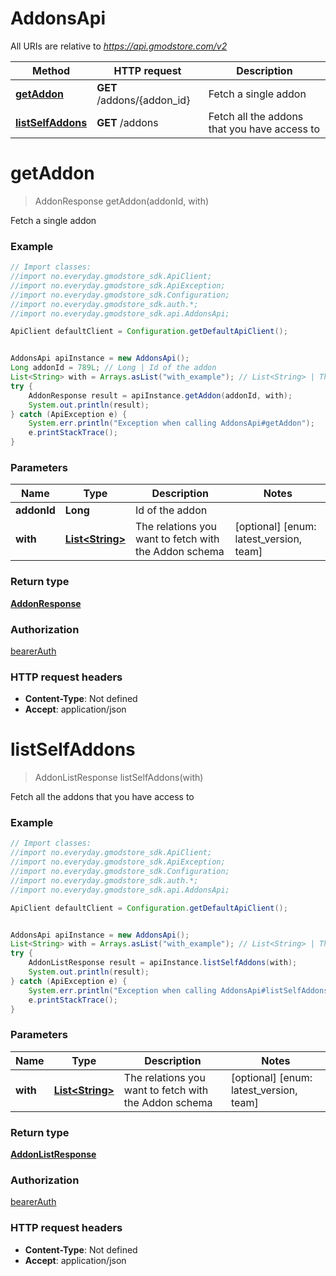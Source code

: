 # AddonsApi

All URIs are relative to *https://api.gmodstore.com/v2*

Method | HTTP request | Description
------------- | ------------- | -------------
[**getAddon**](AddonsApi.md#getAddon) | **GET** /addons/{addon_id} | Fetch a single addon
[**listSelfAddons**](AddonsApi.md#listSelfAddons) | **GET** /addons | Fetch all the addons that you have access to

<a name="getAddon"></a>
# **getAddon**
> AddonResponse getAddon(addonId, with)

Fetch a single addon

### Example
```java
// Import classes:
//import no.everyday.gmodstore_sdk.ApiClient;
//import no.everyday.gmodstore_sdk.ApiException;
//import no.everyday.gmodstore_sdk.Configuration;
//import no.everyday.gmodstore_sdk.auth.*;
//import no.everyday.gmodstore_sdk.api.AddonsApi;

ApiClient defaultClient = Configuration.getDefaultApiClient();


AddonsApi apiInstance = new AddonsApi();
Long addonId = 789L; // Long | Id of the addon
List<String> with = Arrays.asList("with_example"); // List<String> | The relations you want to fetch with the Addon schema
try {
    AddonResponse result = apiInstance.getAddon(addonId, with);
    System.out.println(result);
} catch (ApiException e) {
    System.err.println("Exception when calling AddonsApi#getAddon");
    e.printStackTrace();
}
```

### Parameters

Name | Type | Description  | Notes
------------- | ------------- | ------------- | -------------
 **addonId** | **Long**| Id of the addon |
 **with** | [**List&lt;String&gt;**](String.md)| The relations you want to fetch with the Addon schema | [optional] [enum: latest_version, team]

### Return type

[**AddonResponse**](AddonResponse.md)

### Authorization

[bearerAuth](../README.md#bearerAuth)

### HTTP request headers

 - **Content-Type**: Not defined
 - **Accept**: application/json

<a name="listSelfAddons"></a>
# **listSelfAddons**
> AddonListResponse listSelfAddons(with)

Fetch all the addons that you have access to

### Example
```java
// Import classes:
//import no.everyday.gmodstore_sdk.ApiClient;
//import no.everyday.gmodstore_sdk.ApiException;
//import no.everyday.gmodstore_sdk.Configuration;
//import no.everyday.gmodstore_sdk.auth.*;
//import no.everyday.gmodstore_sdk.api.AddonsApi;

ApiClient defaultClient = Configuration.getDefaultApiClient();


AddonsApi apiInstance = new AddonsApi();
List<String> with = Arrays.asList("with_example"); // List<String> | The relations you want to fetch with the Addon schema
try {
    AddonListResponse result = apiInstance.listSelfAddons(with);
    System.out.println(result);
} catch (ApiException e) {
    System.err.println("Exception when calling AddonsApi#listSelfAddons");
    e.printStackTrace();
}
```

### Parameters

Name | Type | Description  | Notes
------------- | ------------- | ------------- | -------------
 **with** | [**List&lt;String&gt;**](String.md)| The relations you want to fetch with the Addon schema | [optional] [enum: latest_version, team]

### Return type

[**AddonListResponse**](AddonListResponse.md)

### Authorization

[bearerAuth](../README.md#bearerAuth)

### HTTP request headers

 - **Content-Type**: Not defined
 - **Accept**: application/json

